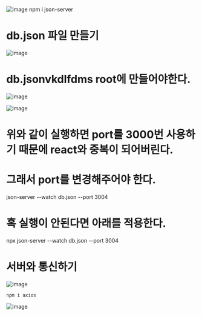 
![image](https://github.com/dddd1215/react_basic/assets/129017020/11e5acd0-586d-46a2-bc22-4a20a5c04534)
npm i json-server

# db.json 파일 만들기
![image](https://github.com/dddd1215/react_basic/assets/129017020/63cf67ca-2baa-4614-96b1-c79203606ea7)
# db.jsonvkdlfdms root에 만들어야한다.
![image](https://github.com/dddd1215/react_basic/assets/129017020/d5a9584e-69ba-417e-9e52-24bee3b5b091)

![image](https://github.com/dddd1215/react_basic/assets/129017020/4c23e323-cff3-4d75-a553-2fc6382c7db3)
# 위와 같이 실행하면 port를 3000번 사용하기 때문에 react와 중복이 되어버린다.
# 그래서 port를 변경해주어야 한다.
json-server --watch db.json --port 3004
# 혹 실행이 안된다면 아래를 적용한다.
  npx json-server --watch db.json --port 3004

# 서버와 통신하기
![image](https://github.com/dddd1215/react_basic/assets/129017020/b1d6fd85-5f42-4310-92a3-606043991d9e)

    npm i axios

![image](https://github.com/dddd1215/react_basic/assets/129017020/c256397c-3cad-42d6-b45f-67d8ef116207)
